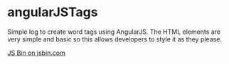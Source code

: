 # angularJSTags
Simple log to create word tags using AngularJS. The HTML elements are very simple and basic so this allows developers to style it as they please.

<a class="jsbin-embed" href="https://jsbin.com/wakemakudu/embed?output">JS Bin on jsbin.com</a><script src="https://static.jsbin.com/js/embed.min.js?3.35.9"></script>
